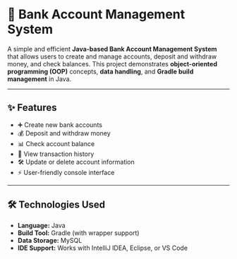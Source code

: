 # 🏦 Bank Account Management System

A simple and efficient **Java-based Bank Account Management System** that allows users to create and manage accounts, deposit and withdraw money, and check balances. This project demonstrates **object-oriented programming (OOP)** concepts, **data handling**, and **Gradle build management** in Java.

---

## ✨ Features
- ➕ Create new bank accounts  
- 💰 Deposit and withdraw money  
- 📊 Check account balance  
- 📜 View transaction history  
- 🛠 Update or delete account information  
- ⚡ User-friendly console interface  

---

## 🛠 Technologies Used
- **Language:** Java  
- **Build Tool:** Gradle (with wrapper support)  
- **Data Storage:** MySQL 
- **IDE Support:** Works with IntelliJ IDEA, Eclipse, or VS Code  

